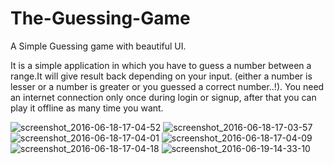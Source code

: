 # The-Guessing-Game
A Simple Guessing game with beautiful UI. 

 It is a simple application in which you have to guess a number between a range.It will give result back depending on your input. (either a number is lesser or a number is greater or you guessed a correct number..!).
 You need an internet connection only once during login or signup, after that you can play it offline as many time you want.
 
![screenshot_2016-06-18-17-04-52](https://cloud.githubusercontent.com/assets/16496436/16546822/b3851f00-4174-11e6-8be3-bf13769bf960.png) ![screenshot_2016-06-18-17-03-57](https://cloud.githubusercontent.com/assets/16496436/16546834/2ef73c2c-4175-11e6-96d2-9cf615365089.png)
![screenshot_2016-06-18-17-04-01](https://cloud.githubusercontent.com/assets/16496436/16546835/34463552-4175-11e6-8487-ac2960780f32.png)
![screenshot_2016-06-18-17-04-09](https://cloud.githubusercontent.com/assets/16496436/16546838/3acb4700-4175-11e6-8048-1e60cb9b1e59.png)
![screenshot_2016-06-18-17-04-18](https://cloud.githubusercontent.com/assets/16496436/16546840/3f63fd98-4175-11e6-94b9-fc94018cbba9.png)
![screenshot_2016-06-19-14-33-10](https://cloud.githubusercontent.com/assets/16496436/16546841/421db1e6-4175-11e6-993f-c2baec4d282c.png)


